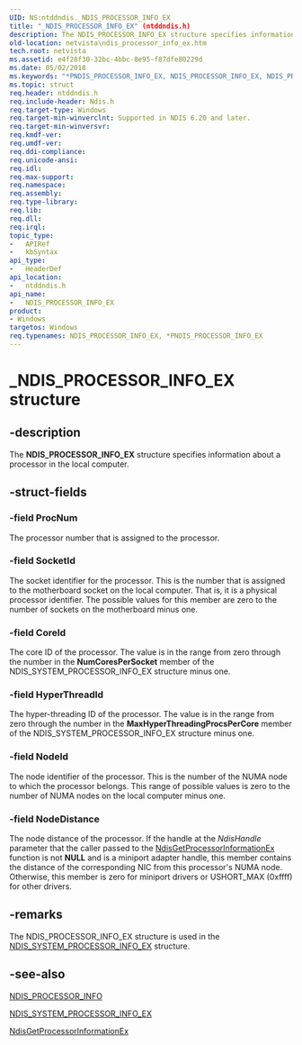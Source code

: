 ```yaml
---
UID: NS:ntddndis._NDIS_PROCESSOR_INFO_EX
title: "_NDIS_PROCESSOR_INFO_EX" (ntddndis.h)
description: The NDIS_PROCESSOR_INFO_EX structure specifies information about a processor in the local computer.
old-location: netvista\ndis_processor_info_ex.htm
tech.root: netvista
ms.assetid: e4f28f30-32bc-4bbc-8e95-f87dfe80229d
ms.date: 05/02/2018
ms.keywords: "*PNDIS_PROCESSOR_INFO_EX, NDIS_PROCESSOR_INFO_EX, NDIS_PROCESSOR_INFO_EX structure [Network Drivers Starting with Windows Vista], PNDIS_PROCESSOR_INFO_EX, PNDIS_PROCESSOR_INFO_EX structure pointer [Network Drivers Starting with Windows Vista], _NDIS_PROCESSOR_INFO_EX, ndis_processor_group_ref_0a75adfb-c28f-4d9b-8b29-6da14662bda7.xml, netvista.ndis_processor_info_ex, ntddndis/NDIS_PROCESSOR_INFO_EX, ntddndis/PNDIS_PROCESSOR_INFO_EX"
ms.topic: struct
req.header: ntddndis.h
req.include-header: Ndis.h
req.target-type: Windows
req.target-min-winverclnt: Supported in NDIS 6.20 and later.
req.target-min-winversvr: 
req.kmdf-ver: 
req.umdf-ver: 
req.ddi-compliance: 
req.unicode-ansi: 
req.idl: 
req.max-support: 
req.namespace: 
req.assembly: 
req.type-library: 
req.lib: 
req.dll: 
req.irql: 
topic_type:
-	APIRef
-	kbSyntax
api_type:
-	HeaderDef
api_location:
-	ntddndis.h
api_name:
-	NDIS_PROCESSOR_INFO_EX
product:
- Windows
targetos: Windows
req.typenames: NDIS_PROCESSOR_INFO_EX, *PNDIS_PROCESSOR_INFO_EX
---
```


# _NDIS_PROCESSOR_INFO_EX structure


## -description


The <b>NDIS_PROCESSOR_INFO_EX</b> structure specifies information about a processor in the local
  computer.


## -struct-fields




### -field ProcNum

The processor number that is assigned to the processor.


### -field SocketId

The socket identifier for the processor. This is the number that is assigned to the motherboard
     socket on the local computer. That is, it is a physical processor identifier. The possible values for
     this member are zero to the number of sockets on the motherboard minus one.


### -field CoreId

The core ID of the processor. The value is in the range from zero through the number in the 
     <b>NumCoresPerSocket</b> member of the NDIS_SYSTEM_PROCESSOR_INFO_EX structure minus one.


### -field HyperThreadId

The hyper-threading ID of the processor. The value is in the range from zero through the number in
     the 
     <b>MaxHyperThreadingProcsPerCore</b> member of the NDIS_SYSTEM_PROCESSOR_INFO_EX structure minus
     one.


### -field NodeId

The node identifier of the processor. This is the number of the NUMA node to which the processor
     belongs. This range of possible values is zero to the number of NUMA nodes on the local computer minus
     one.


### -field NodeDistance

The node distance of the processor. If the handle at the 
     <i>NdisHandle</i> parameter that the caller passed to the 
     <a href="https://msdn.microsoft.com/9af21f56-d93d-4130-888c-c7009dc2854d">
     NdisGetProcessorInformationEx</a> function is not <b>NULL</b> and is a miniport adapter handle, this member
     contains the distance of the corresponding NIC from this processor's NUMA node. Otherwise, this member
     is zero for miniport drivers or USHORT_MAX (0xffff) for other drivers.


## -remarks



The NDIS_PROCESSOR_INFO_EX structure is used in the 
    <a href="https://msdn.microsoft.com/ba3c6641-98bc-4c44-9889-7583c4cf61f0">
    NDIS_SYSTEM_PROCESSOR_INFO_EX</a> structure.




## -see-also




<a href="https://msdn.microsoft.com/library/windows/hardware/ff566808">NDIS_PROCESSOR_INFO</a>



<a href="https://msdn.microsoft.com/library/windows/hardware/ff567872">NDIS_SYSTEM_PROCESSOR_INFO_EX</a>



<a href="https://msdn.microsoft.com/9af21f56-d93d-4130-888c-c7009dc2854d">
   NdisGetProcessorInformationEx</a>
 

 

